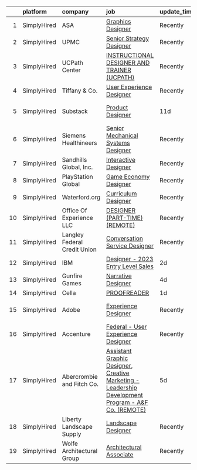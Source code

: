 

|    | platform    | company                      | job                                                                                                                                                                                                                 | update_time   | location             |
|---:|:------------|:-----------------------------|:--------------------------------------------------------------------------------------------------------------------------------------------------------------------------------------------------------------------|:--------------|:---------------------|
|  1 | SimplyHired | ASA                          | [Graphics Designer](https://www.simplyhired.com/job/hXCOGKRB7zNtjHab4D6rXznXqNSgCpEMu-IwLCuYGZqi7QyIpJIn3g?q=interactive+designer)                                                                                  | Recently      | Remote               |
|  2 | SimplyHired | UPMC                         | [Senior Strategy Designer](https://www.simplyhired.com/job/Nn20cytjYD-_PmAlVyMXuFtxxH70z0d-Rv5Clc0vja_eXs0budoSug?q=interactive+designer)                                                                           | Recently      | Pittsburgh, PA       |
|  3 | SimplyHired | UCPath Center                | [INSTRUCTIONAL DESIGNER AND TRAINER (UCPATH)](https://www.simplyhired.com/job/pqIrMteSDve7McSUcYqOisrD5QhtuIzYyj3nMSxrO0JQBcgMc5CkVw?q=interactive+designer)                                                        | Recently      | Riverside, CA        |
|  4 | SimplyHired | Tiffany & Co.                | [User Experience Designer](https://www.simplyhired.com/job/27l8S7xDPwsxFXqLEBQ22X6Y7VJqgS8eeQzw1GL0ReKqs-j4KEtlsg?q=interactive+designer)                                                                           | Recently      | New York, NY         |
|  5 | SimplyHired | Substack                     | [Product Designer](https://www.simplyhired.com/job/gXtuKHcumRUjYAKZ22MbHjaICHft9cObblcqN9OFqPR0PUG7z8sAXQ?q=interactive+designer)                                                                                   | 11d           | San Francisco, CA    |
|  6 | SimplyHired | Siemens Healthineers         | [Senior Mechanical Systems Designer](https://www.simplyhired.com/job/TAOaraA7ZnrsN1c0IVf2C5Sffix02J6feb_-AWe1GX_SHzarUKkTqQ?q=interactive+designer)                                                                 | Recently      | Irving, TX           |
|  7 | SimplyHired | Sandhills Global, Inc.       | [Interactive Designer](https://www.simplyhired.com/job/h0SbGXWBi8jfU-ybWJ06QmwbhW2UwvT572pV_zJsxrDKzlX2zkbT8Q?q=interactive+designer)                                                                               | Recently      | Lincoln, NE          |
|  8 | SimplyHired | PlayStation Global           | [Game Economy Designer](https://www.simplyhired.com/job/JJV6oEdkzN3al-I9VQ5gQHjxilhUNWaQEjU5kUYP19rNRcjTlzTEgw?q=interactive+designer)                                                                              | Recently      | San Diego, CA        |
|  9 | SimplyHired | Waterford.org                | [Curriculum Designer](https://www.simplyhired.com/job/0SP_YPXc0jKVMaS681lMA-fSryWe5MrTwEZN9z3FIzKmWbncFrwAFw?q=interactive+designer)                                                                                | Recently      | Remote               |
| 10 | SimplyHired | Office Of Experience LLC     | [DESIGNER (PART-TIME) (REMOTE)](https://www.simplyhired.com/job/yUtNm7aP5k7lf3a27Q4KIbyvuM9A7WQE2tgKPjPrP4xRwKfFS33ECw?q=interactive+designer)                                                                      | Recently      | Chicago, IL          |
| 11 | SimplyHired | Langley Federal Credit Union | [Conversation Service Designer](https://www.simplyhired.com/job/Fb3buihtffxd4qgDCLqiEFdEFznwp3Tjxabl2VnRGYC_ue0VrCQflw?q=interactive+designer)                                                                      | Recently      | Newport News, VA     |
| 12 | SimplyHired | IBM                          | [Designer - 2023 Entry Level Sales](https://www.simplyhired.com/job/VCcPUBEiV9GUBfH2WHONW9Koe-D8GLZ-TaUe8Po3OXTgLfWN9YgyPw?q=interactive+designer)                                                                  | 2d            | New York, NY         |
| 13 | SimplyHired | Gunfire Games                | [Narrative Designer](https://www.simplyhired.com/job/jaRGm4Anu8apU_SUAy1nkmZ0MSjyuthu0xlMmnSCHXiWXGHsLBSmUQ?q=interactive+designer)                                                                                 | 4d            | Austin, TX           |
| 14 | SimplyHired | Cella                        | [PROOFREADER](https://www.simplyhired.com/job/pyg97itwS8MZheXbTRW5OMSbfYYM7XZY1EYMAxab5T5L9ZR1_Upkpw?q=interactive+designer)                                                                                        | 1d            | Remote               |
| 15 | SimplyHired | Adobe                        | [Experience Designer](https://www.simplyhired.com/job/C1IYer3Ki3_uUAOFdRR3WtCWSepaOP4UJ6AHLwBNJjvdi8AbjOdWaw?q=interactive+designer)                                                                                | Recently      | San Francisco, CA    |
| 16 | SimplyHired | Accenture                    | [Federal - User Experience Designer](https://www.simplyhired.com/job/FwcYIJbDI5-pr8-tfqm0Ga_5XgesC_IGSaSXCPT47UAh9Y1FSYq5BA?q=interactive+designer)                                                                 | Recently      | Arlington, VA        |
| 17 | SimplyHired | Abercrombie and Fitch Co.    | [Assistant Graphic Designer, Creative Marketing - Leadership Development Program - A&F Co. (REMOTE)](https://www.simplyhired.com/job/xoB6Mym-ZQEBRA4q740MKw6ygHSqgeKY4Yyhgjff2TPbAbwieCac5g?q=interactive+designer) | 5d            | Columbus, OH         |
| 18 | SimplyHired | Liberty Landscape Supply     | [Landscape Designer](https://www.simplyhired.com/job/54klQTvsSyLNEy3yHypW7C9xlc0zTsaih77GVgh2IyJLDjMZllVJjQ?q=interactive+designer)                                                                                 | Recently      | Fernandina Beach, FL |
| 19 | SimplyHired | Wolfe Architectural Group    | [Architectural Associate](https://www.simplyhired.com/job/H13gEka9RJVDtlZ39-1dUF2W9CCPlI0-66rVDAzQuX8eJFKtnUIRFA?q=interactive+designer)                                                                            | Recently      | Spokane, WA          |